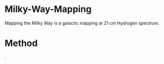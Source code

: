 # Milky-Way-Mapping
Mapping the Milky Way is a galactic mapping at 21 cm Hydrogen spectrum.
# Method
.
